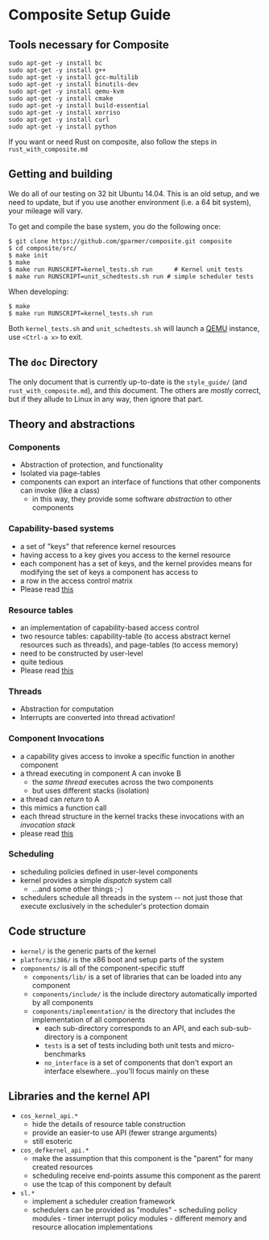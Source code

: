 # Composite Setup Guide

## Tools necessary for Composite

```
sudo apt-get -y install bc
sudo apt-get -y install g++
sudo apt-get -y install gcc-multilib
sudo apt-get -y install binutils-dev
sudo apt-get -y install qemu-kvm
sudo apt-get -y install cmake
sudo apt-get -y install build-essential
sudo apt-get -y install xorriso
sudo apt-get -y install curl
sudo apt-get -y install python
```

If you want or need Rust on composite, also follow the steps in
`rust_with_composite.md`

## Getting and building

We do all of our testing on 32 bit Ubuntu 14.04. This is an old setup, and we
need to update, but if you use another environment (i.e. a 64 bit system), your
mileage will vary.

To get and compile the base system, you do the following once:

```
$ git clone https://github.com/gparmer/composite.git composite
$ cd composite/src/
$ make init
$ make
$ make run RUNSCRIPT=kernel_tests.sh run      # Kernel unit tests
$ make run RUNSCRIPT=unit_schedtests.sh run # simple scheduler tests
```

When developing:

```
$ make
$ make run RUNSCRIPT=kernel_tests.sh run
```

Both `kernel_tests.sh` and `unit_schedtests.sh` will launch a
[QEMU](https://www.qemu.org/documentation/) instance, use `<Ctrl-a x>` to exit.

## The `doc` Directory

The only document that is currently up-to-date is the `style_guide/` (and
`rust_with_composite.md`), and this document. The others are _mostly_ correct,
but if they allude to Linux in any way, then ignore that part.

## Theory and abstractions

### Components

- Abstraction of protection, and functionality
- Isolated via page-tables
- components can export an interface of functions that other components can
  invoke (like a class)
  - in this way, they provide some software _abstraction_ to other components

### Capability-based systems

- a set of "keys" that reference kernel resources
- having access to a key gives you access to the kernel resource
- each component has a set of keys, and the kernel provides means for modifying
  the set of keys a component has access to
- a row in the access control matrix
- Please read
  [this](http://www2.seas.gwu.edu/~gparmer/posts/2016-10-31-capability-based-systems.html)

### Resource tables

- an implementation of capability-based access control
- two resource tables: capability-table (to access abstract kernel resources
  such as threads), and page-tables (to access memory)
- need to be constructed by user-level
- quite tedious
- Please read
  [this](http://www2.seas.gwu.edu/~gparmer/posts/2016-04-06-capability-based-design.html)

### Threads

- Abstraction for computation
- Interrupts are converted into thread activation!

### Component Invocations

- a capability gives access to invoke a specific function in another component
- a thread executing in component A can invoke B
  - the _same thread_ executes across the two components
  - but uses different stacks (isolation)
- a thread can _return_ to A
- this mimics a function call
- each thread structure in the kernel tracks these invocations with an
  _invocation stack_
- please read
  [this](http://www2.seas.gwu.edu/~gparmer/posts/2016-01-17-composite-component-invocation.html)

### Scheduling

- scheduling policies defined in user-level components
- kernel provides a simple _dispatch_ system call
  - ...and some other things ;-)
- schedulers schedule all threads in the system -- not just those that execute
  exclusively in the scheduler's protection domain

## Code structure

- `kernel/` is the generic parts of the kernel
- `platform/i386/` is the x86 boot and setup parts of the system
- `components/` is all of the component-specific stuff
  - `components/lib/` is a set of libraries that can be loaded into any
    component
  - `components/include/` is the include directory automatically imported by all
    components
  - `components/implementation/` is the directory that includes the
    implementation of all components
    - each sub-directory corresponds to an API, and each sub-sub-directory is a
      component
    - `tests` is a set of tests including both unit tests and micro-benchmarks
    - `no_interface` is a set of components that don't export an interface
      elsewhere...you'll focus mainly on these

## Libraries and the kernel API

- `cos_kernel_api.*`
  - hide the details of resource table construction
  - provide an easier-to use API (fewer strange arguments)
  - still esoteric
- `cos_defkernel_api.*`
  - make the assumption that this component is the "parent" for many created
    resources
  - scheduling receive end-points assume this component as the parent
  - use the tcap of this component by default
- `sl.*`
  - implement a scheduler creation framework
  - schedulers can be provided as "modules" - scheduling policy modules - timer
    interrupt policy modules - different memory and resource allocation
    implementations
